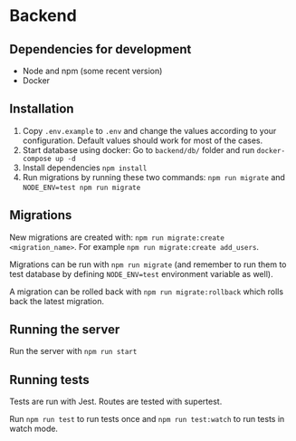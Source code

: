 # Backend

## Dependencies for development

- Node and npm (some recent version)
- Docker

## Installation

1. Copy `.env.example` to `.env` and change the values according to your configuration. Default values should work for most
of the cases.
1. Start database using docker: Go to `backend/db/` folder and run `docker-compose up -d`
1. Install dependencies `npm install`
1. Run migrations by running these two commands: `npm run migrate` and `NODE_ENV=test npm run migrate`

## Migrations

New migrations are created with: `npm run migrate:create <migration_name>`. For example `npm run migrate:create
add_users`.

Migrations can be run with `npm run migrate` (and remember to run them to test database by defining `NODE_ENV=test`
environment variable as well).

A migration can be rolled back with `npm run migrate:rollback` which rolls back the latest migration.

## Running the server

Run the server with `npm run start`

## Running tests

Tests are run with Jest. Routes are tested with supertest.

Run `npm run test` to run tests once and `npm run test:watch` to run tests in watch mode.
